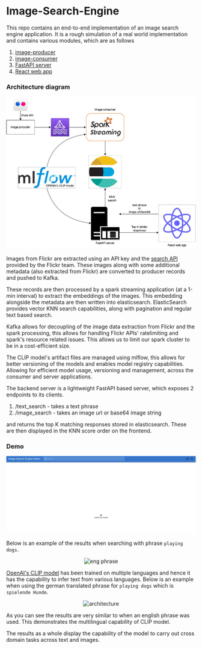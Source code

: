 # Image-Search-Engine

This repo contains an end-to-end implementation of an image search engine application.
It is a rough simulation of a real world implementation and contains various modules, which are as follows

1. [image-producer](image-producer/README.md)
2. [image-consumer](image-consumer/README.md)
3. [FastAPI server](server/README.md)
4. [React web app](client/README.md)

### Architecture diagram

<div style="text-align:center">
    <img src="imgs/architecture.jpg" alt="architecture">
</div>

Images from Flickr are extracted using an API key and the
[search API](https://www.flickr.com/services/api/flickr.photos.search.html) provided by the Flickr team.
These images along with some additional metadata (also extracted from Flickr) are converted to producer records
and pushed to Kafka.

These records are then processed by a spark streaming application (at a 1-min interval) to extract the embeddings
of the images. This embedding alongside the metadata are then written into elasticsearch.
ElasticSearch provides vector KNN search capabilities, along with pagination and regular text based search.

Kafka allows for decoupling of the image data extraction from Flickr and the spark processing, this
allows for handling Flickr APIs' ratelimiting and spark's resource related issues.
This allows us to limit our spark cluster to be in a cost-efficient size.

The CLIP model's artifact files are managed using mlflow, this allows for better versioning of the models and enables
model registry capabilities. Allowing for efficient model usage, versioning and
management, across the consumer and server applications.

The backend server is a lightweight FastAPI based server, which exposes 2 endpoints to its clients.

1. /text_search - takes a text phrase
2. /image_search - takes an image url or base64 image string

and returns the top K matching responses stored in elasticsearch. These are then displayed in
the KNN score order on the frontend.

### Demo

<div style="text-align:center">
    <img src="imgs/demo/1.png" alt="starter page">
</div>

Below is an example of the results when searching with phrase `playing dogs`.

<div style="text-align:center">
    <img src="imgs/demo/2.png" alt="eng phrase">
</div>

[OpenAI's CLIP model](https://openai.com/research/clip) has been trained on multiple languages and
hence it has the capability to infer text from various languages. Below is an example
when using the german translated phrase for `playing dogs` which is `spielende Hunde`.

<div style="text-align:center">
    <img src="imgs/demo/3.png" alt="architecture">
</div>

As you can see the results are very similar to when an english phrase was used.
This demonstrates the multilingual capability of CLIP model.

The results as a whole display the capability of the model to carry out cross domain tasks across text and images.
